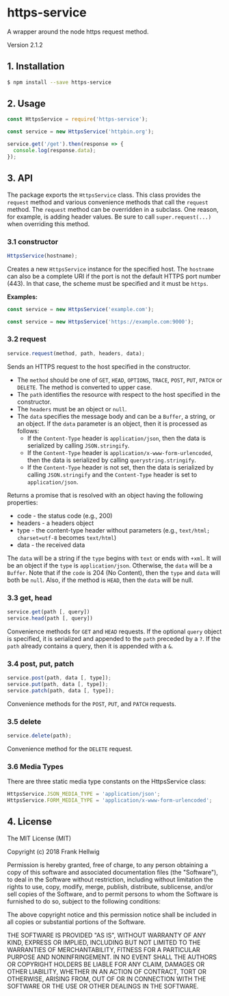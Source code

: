 # https-service

A wrapper around the node https request method.

Version 2.1.2

## 1. Installation

```bash
$ npm install --save https-service
```

## 2. Usage

```javascript
const HttpsService = require('https-service');

const service = new HttpsService('httpbin.org');

service.get('/get').then(response => {
  console.log(response.data);
});
```

## 3. API

The package exports the `HttpsService` class. This class provides the `request` method and various convenience methods that call the `request` method. The `request` method can be overridden in a subclass. One reason, for example, is adding header values. Be sure to call `super.request(...)` when overriding this method.

### 3.1 constructor

```javascript
HttpsService(hostname);
```

Creates a new `HttpsService` instance for the specified host. The `hostname` can also be a complete URI if the port is not the default HTTPS port number (443). In that case, the scheme must be specified and it must be `https`.

**Examples:**

```javascript
const service = new HttpsService('example.com');
```

```javascript
const service = new HttpsService('https://example.com:9000');
```

### 3.2 request

```javascript
service.request(method, path, headers, data);
```

Sends an HTTPS request to the host specified in the constructor.

* The `method` should be one of `GET`, `HEAD`, `OPTIONS`, `TRACE`, `POST`, `PUT`, `PATCH` or `DELETE`. The method is converted to upper case.
* The `path` identifies the resource with respect to the host specified in the constructor.
* The `headers` must be an object or `null`.
* The `data` specifies the message body and can be a `Buffer`, a string, or an object. If the `data` parameter is an object, then it is processed as follows:
  * If the `Content-Type` header is `application/json`, then the data is serialized by calling `JSON.stringify`.
  * If the `Content-Type` header is `application/x-www-form-urlencoded`, then the data is serialized by calling `querystring.stringify`.
  * If the `Content-Type` header is not set, then the data is serialized by calling `JSON.stringify` and the `Content-Type` header is set to `application/json`.

Returns a promise that is resolved with an object having the following properties:

* code - the status code (e.g., 200)
* headers - a headers object
* type - the content-type header without parameters (e.g., `text/html; charset=utf-8` becomes `text/html`)
* data - the received data

The `data` will be a string if the `type` begins with `text` or ends with `+xml`. It will be an object if the `type` is `application/json`. Otherwise, the `data` will be a `Buffer`. Note that if the `code` is 204 (No Content), then the `type` and `data` will both be `null`. Also, if the method is `HEAD`, then the `data` will be null.

### 3.3 get, head

```javascript
service.get(path [, query])
service.head(path [, query])
```

Convenience methods for `GET` and `HEAD` requests. If the optional `query` object is specified, it is serialized and appended to the `path` preceded by a `?`. If the `path` already contains a query, then it is appended with a `&`.

### 3.4 post, put, patch

```javascript
service.post(path, data [, type]);
service.put(path, data [, type]);
service.patch(path, data [, type]);
```

Convenience methods for the `POST`, `PUT`, and `PATCH` requests.

### 3.5 delete

```javascript
service.delete(path);
```

Convenience method for the `DELETE` request.

### 3.6 Media Types

There are three static media type constants on the HttpsService class:

```javascript
HttpsService.JSON_MEDIA_TYPE = 'application/json';
HttpsService.FORM_MEDIA_TYPE = 'application/x-www-form-urlencoded';
```

## 4. License

The MIT License (MIT)

Copyright (c) 2018 Frank Hellwig

Permission is hereby granted, free of charge, to any person obtaining a copy
of this software and associated documentation files (the "Software"), to deal
in the Software without restriction, including without limitation the rights
to use, copy, modify, merge, publish, distribute, sublicense, and/or sell
copies of the Software, and to permit persons to whom the Software is
furnished to do so, subject to the following conditions:

The above copyright notice and this permission notice shall be included in all
copies or substantial portions of the Software.

THE SOFTWARE IS PROVIDED "AS IS", WITHOUT WARRANTY OF ANY KIND, EXPRESS OR
IMPLIED, INCLUDING BUT NOT LIMITED TO THE WARRANTIES OF MERCHANTABILITY,
FITNESS FOR A PARTICULAR PURPOSE AND NONINFRINGEMENT. IN NO EVENT SHALL THE
AUTHORS OR COPYRIGHT HOLDERS BE LIABLE FOR ANY CLAIM, DAMAGES OR OTHER
LIABILITY, WHETHER IN AN ACTION OF CONTRACT, TORT OR OTHERWISE, ARISING FROM,
OUT OF OR IN CONNECTION WITH THE SOFTWARE OR THE USE OR OTHER DEALINGS IN THE
SOFTWARE.
